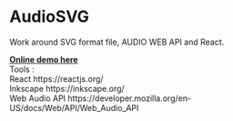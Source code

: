 # AudioSVG


Work around SVG format file, AUDIO WEB API and React.

<div><b><a href="https://d3h4s.csb.app/">Online demo here</a></b></div>
<div>
<div>Tools :</div>
<div>React https://reactjs.org/</div>
<div>Inkscape https://inkscape.org/</div>
<div>Web Audio API https://developer.mozilla.org/en-US/docs/Web/API/Web_Audio_API</div>
</div>







